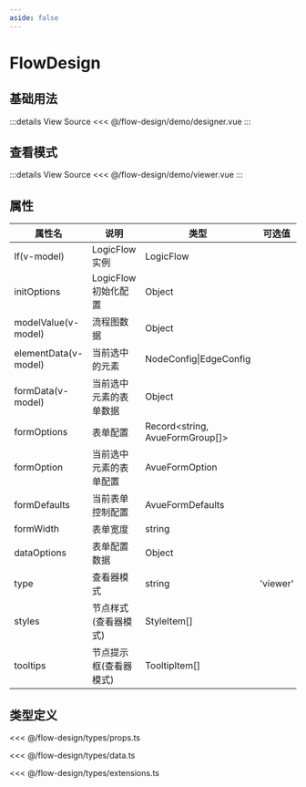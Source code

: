 ```yaml
---
aside: false
---
```


<script setup>
import designer from './demo/designer.vue'
import viewer from './demo/viewer.vue'
</script>

# FlowDesign

## 基础用法

<designer></designer>

:::details View Source
<<< @/flow-design/demo/designer.vue
:::

## 查看模式

<viewer></viewer>

:::details View Source
<<< @/flow-design/demo/viewer.vue
:::

## 属性

| 属性名               | 说明                   | 类型                            | 可选值   | 默认值 |
| -------------------- | ---------------------- | ------------------------------- | -------- | ------ |
| lf(v-model)          | LogicFlow 实例         | LogicFlow                       |          |        |
| initOptions          | LogicFlow 初始化配置   | Object                          |          |        |
| modelValue(v-model)  | 流程图数据             | Object                          |          |        |
| elementData(v-model) | 当前选中的元素         | NodeConfig\|EdgeConfig          |          |        |
| formData(v-model)    | 当前选中元素的表单数据 | Object                          |          |        |
| formOptions          | 表单配置               | Record<string, AvueFormGroup[]> |          |        |
| formOption           | 当前选中元素的表单配置 | AvueFormOption                  |          |        |
| formDefaults         | 当前表单控制配置       | AvueFormDefaults                |          |        |
| formWidth            | 表单宽度               | string                          |          | 300px  |
| dataOptions          | 表单配置数据           | Object                          |          |        |
| type                 | 查看器模式             | string                          | 'viewer' |        |
| styles               | 节点样式(查看器模式)   | StyleItem[]                     |          |        |
| tooltips             | 节点提示框(查看器模式) | TooltipItem[]                   |          |        |

## 类型定义

<<< @/flow-design/types/props.ts

<<< @/flow-design/types/data.ts

<<< @/flow-design/types/extensions.ts
